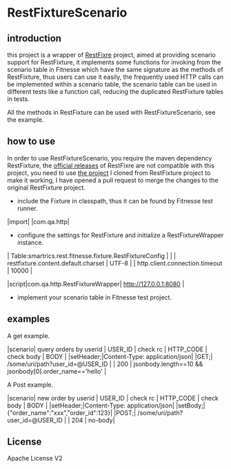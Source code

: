 # RestFixtureScenario
## introduction
this project is a wrapper of [RestFixre](https://github.com/smartrics/RestFixture) project, aimed at providing scenario support for RestFixture, it implements some functions for invoking from the scenario table in Fitnesse which have the same signature as the methods of RestFixture, thus users can use it easily, the frequently used HTTP calls can be implemented within a scenario table, the scenario table can be used in different tests like a function call, reducing the duplicated RestFixture tables in tests.

All the methods in RestFixture can be used with RestFixtureScenario, see the example.

## how to use
  In order to use RestFixtureScenario, you require the maven dependency RestFixture, the [official releases](https://github.com/smartrics/RestFixture) of RestFixre are not compatible with this project, you need to use [the project](https://github.com/jinlxz/RestFixture) I cloned from RestFixture project to make it working, I have opened a pull request to merge the changes to the original RestFixture project.
  
  * include the Fixture in classpath, thus it can be found by Fitnesse test runner.

  |import|
  |com.qa.http|

  * configure the settings for RestFixture and initialize a RestFixtureWrapper instance.

  | Table:smartrics.rest.fitnesse.fixture.RestFixtureConfig | |
  | restfixture.content.default.charset | UTF-8 |
  | http.client.connection.timeout | 10000 |

  |script|com.qa.http.RestFixtureWrapper| http://127.0.0.1:8080 |

  * implement your scenario table in Fitnesse test project.

## examples
  A get example.

  |scenario| query orders by userid | USER_ID | check rc | HTTP_CODE | check body | BODY |
  |setHeader;|Content-Type: application/json|
  |GET;| /some/uri/path?user_id=@USER_ID | | 200 | jsonbody.length==10 && jsonbody[0].order_name=='hello' | 
  
  A Post example.

  |scenario| new order by userid | USER_ID | check rc | HTTP_CODE | check body | BODY |
  |setHeader;|Content-Type: application/json|
  |setBody;|{"order_name":"xxx","order_id":123}|
  |POST;| /some/uri/path?user_id=@USER_ID | | 204 | no-body| 
 
## License
Apache License V2
   
